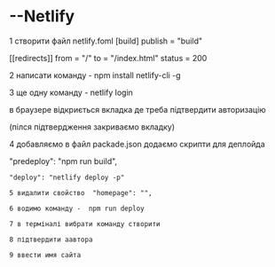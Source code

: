 # --Netlify

1 створити файл netlify.foml
[build]
   publish = "build"

   [[redirects]]
   from = "/"
   to = "/index.html"
   status = 200

2 написати команду - npm install netlify-cli -g

3 ще одну команду - netlify login 

в браузере відкриється вкладка де треба підтвердити авторизацію

(пілся підтвердження закриваємо вкладку)

4 добавляємо в файл packade.json додаємо скрипти для деплойда

"predeploy": "npm run build",

    "deploy": "netlify deploy -p"
    
    5 видалити свойство  "homepage": "",
    
    6 водимо команду -  npm run deploy
    
    7 в терміналі вибрати команду створити
    
    8 підтвердити аавтора
    
    9 ввести имя сайта
